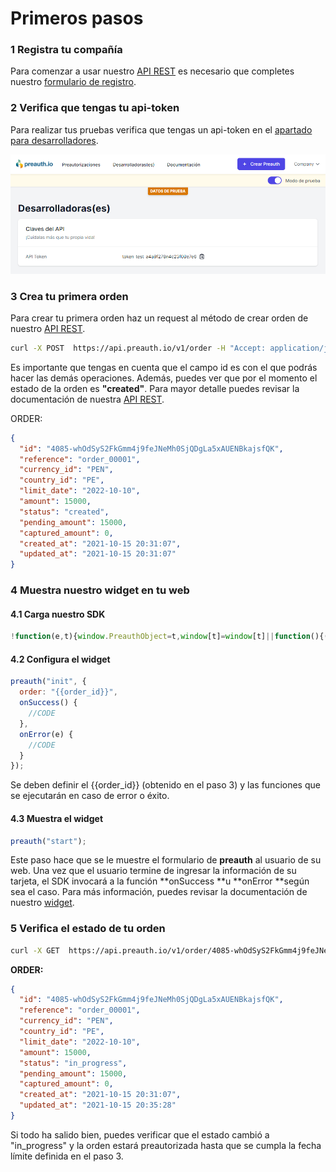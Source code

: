 # Primeros pasos

### 1 Registra tu compañía

Para comenzar a usar nuestro [API REST](api-rest.md) es necesario que completes nuestro [formulario de registro](https://dashboard.preauth.io/register).

### 2 Verifica que tengas tu api-token

Para realizar tus pruebas verifica que tengas un api-token en el [apartado para desarrolladores](https://dashboard.preauth.io/panel/devs).

![](.gitbook/assets/image.png)

### 3 Crea tu primera orden

Para crear tu primera orden haz un request al método de crear orden de nuestro [API REST](api-rest.md#crear-orden).

```bash
curl -X POST  https://api.preauth.io/v1/order -H "Accept: application/json" -H "x-auth-token: token_test_a4a9f278n4c23f08e7e6" -H "content-type: application/json" -d "{\"currency\":\"PEN\",\"country\":\"PE\",\"amount\":15000,\"reference\":\"order_00001\",\"limit_date\":\"2022-10-10\"}"
```

Es importante que tengas en cuenta que el campo id es con el que podrás hacer las demás operaciones. Además, puedes ver que por el momento el estado de la orden es **"created"**. Para mayor detalle puedes revisar la documentación de nuestra [API REST](api-rest.md#servicios).

ORDER:

```json
{
  "id": "4085-whOdSyS2FkGmm4j9feJNeMh0SjQDgLa5xAUENBkajsfQK",
  "reference": "order_00001",
  "currency_id": "PEN",
  "country_id": "PE",
  "limit_date": "2022-10-10",
  "amount": 15000,
  "status": "created",
  "pending_amount": 15000,
  "captured_amount": 0,
  "created_at": "2021-10-15 20:31:07",
  "updated_at": "2021-10-15 20:31:07"
}
```

### 4 Muestra nuestro widget en tu web

#### 4.1 Carga nuestro SDK

```javascript
!function(e,t){window.PreauthObject=t,window[t]=window[t]||function(){(window[t].q=window[t].q||[]).push(arguments)};const n="script",o=document.createElement(n),c=document.getElementsByTagName(n)[0];o.async=1,o.src=e,c.parentNode.insertBefore(o,c)}("https://cdn.preauth.io/preauth.js","preauth");
```

#### 4.2 Configura el widget

```javascript
preauth("init", {
  order: "{{order_id}}",
  onSuccess() {
    //CODE
  },
  onError(e) {
    //CODE
  }
});
```

Se deben definir el {{order\_id}} (obtenido en el paso 3) y las funciones que se ejecutarán en caso de error o éxito.

#### 4.3 Muestra el widget

```javascript
preauth("start");
```

Este paso hace que se le muestre el formulario de **preauth** al usuario de su web. Una vez que el usuario termine de ingresar la información de su tarjeta, el SDK invocará a la función **onSuccess **u **onError **según sea el caso. Para más información, puedes revisar la documentación de nuestro [widget](widget.md).

### 5 Verifica el estado de tu orden

```bash
curl -X GET  https://api.preauth.io/v1/order/4085-whOdSyS2FkGmm4j9feJNeMh0SjQDgLa5xAUENBkajsfQK -H "Accept: application/json" -H "x-auth-token: token_test_a4a9f278n4c23f08e7e6"
```

**ORDER:**

```json
{
  "id": "4085-whOdSyS2FkGmm4j9feJNeMh0SjQDgLa5xAUENBkajsfQK",
  "reference": "order_00001",
  "currency_id": "PEN",
  "country_id": "PE",
  "limit_date": "2022-10-10",
  "amount": 15000,
  "status": "in_progress",
  "pending_amount": 15000,
  "captured_amount": 0,
  "created_at": "2021-10-15 20:31:07",
  "updated_at": "2021-10-15 20:35:28"
}
```

Si todo ha salido bien, puedes verificar que el estado cambió a "in\_progress" y la orden estará preautorizada hasta que se cumpla la fecha límite definida en el paso 3.
